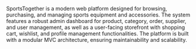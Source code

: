 SportsTogether is a modern web platform designed for browsing, purchasing, and managing sports equipment and accessories. The system features a robust admin dashboard for product, category, order, supplier, and user management, as well as a user-facing storefront with shopping cart, wishlist, and profile management functionalities. The platform is built with a modular MVC architecture, ensuring maintainability and scalability.
